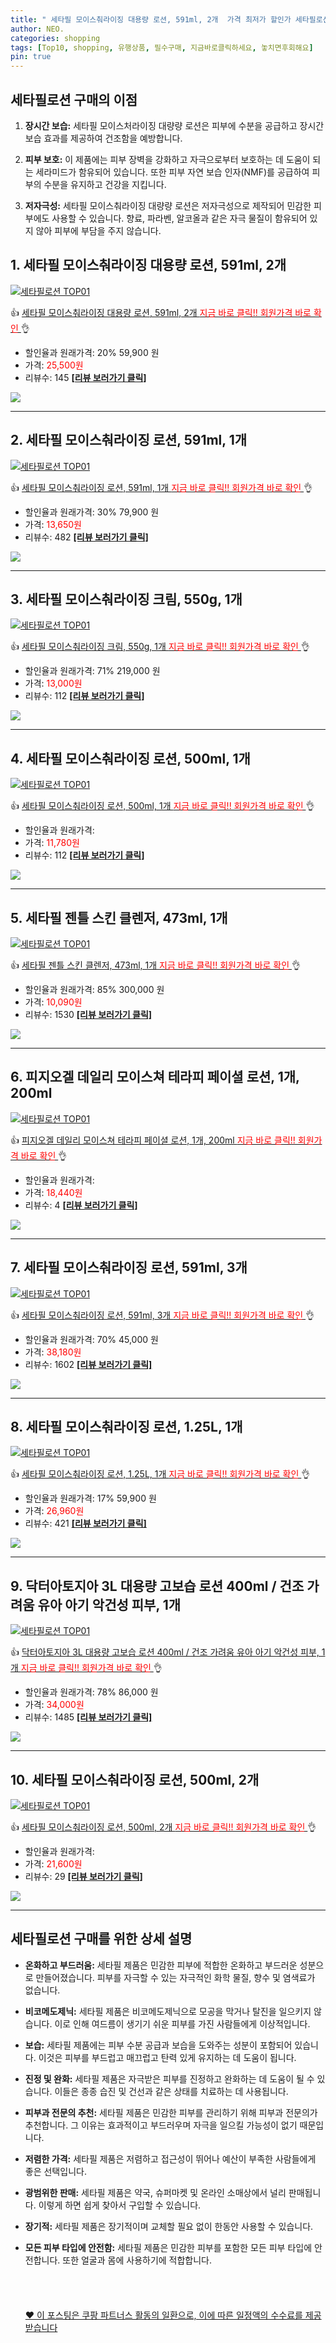 ```yaml
---
title: " 세타필 모이스춰라이징 대용량 로션, 591ml, 2개  가격 최저가 할인가 세타필로션 최저가 추천 제품 비교"
author: NEO.
categories: shopping
tags: [Top10, shopping, 유행상품, 필수구매, 지금바로클릭하세요, 놓치면후회해요]
pin: true
---
```

## 세타필로션 구매의 이점
1. **장시간 보습:** 세타필 모이스처라이징 대량량 로션은 피부에 수분을 공급하고 장시간 보습 효과를 제공하여 건조함을 예방합니다.

2. **피부 보호:** 이 제품에는 피부 장벽을 강화하고 자극으로부터 보호하는 데 도움이 되는 세라미드가 함유되어 있습니다. 또한 피부 자연 보습 인자(NMF)를 공급하여 피부의 수분을 유지하고 건강을 지킵니다.

3. **저자극성:** 세타필 모이스춰라이징 대량량 로션은 저자극성으로 제작되어 민감한 피부에도 사용할 수 있습니다. 향료, 파라벤, 알코올과 같은 자극 물질이 함유되어 있지 않아 피부에 부담을 주지 않습니다.

   

## 1.  세타필 모이스춰라이징 대용량 로션, 591ml, 2개 

[![세타필로션 TOP01](https://thumbnail6.coupangcdn.com/thumbnails/remote/490x490ex/image/retail/images/711593805388429-8681b9cc-5d10-40db-99d4-f490d8eca8b5.jpg)](https://link.coupang.com/re/AFFSDP?lptag=AF3617701&subid=GithubCoopas&pageKey=7164345502&traceid=V0-153&itemId=15015111767&vendorItemId=85072877349)


👍 [ 세타필 모이스춰라이징 대용량 로션, 591ml, 2개  <font color=red> 지금 바로 클릭!! 회원가격 바로 확인 </font> ](https://link.coupang.com/re/AFFSDP?lptag=AF3617701&subid=GithubCoopas&pageKey=7164345502&traceid=V0-153&itemId=15015111767&vendorItemId=85072877349) 👌 


- 할인율과 원래가격: 20%  59,900   원
- 가격: <span style='color:red'>25,500원</span>
- 리뷰수: 145  [**[리뷰 보러가기 클릭]**](https://link.coupang.com/re/AFFSDP?lptag=AF3617701&subid=GithubCoopas&pageKey=7164345502&traceid=V0-153&itemId=15015111767&vendorItemId=85072877349)

[![](/discount_price.png)](https://link.coupang.com/re/AFFSDP?lptag=AF3617701&subid=GithubCoopas&pageKey=7164345502&traceid=V0-153&itemId=15015111767&vendorItemId=85072877349)

---


   

## 2.  세타필 모이스춰라이징 로션, 591ml, 1개 

[![세타필로션 TOP01](https://thumbnail6.coupangcdn.com/thumbnails/remote/490x490ex/image/retail/images/1322644922592436-233ae835-1c61-4ace-bc8d-8950cb6c315f.jpg)](https://link.coupang.com/re/AFFSDP?lptag=AF3617701&subid=GithubCoopas&pageKey=7164345502&traceid=V0-153&itemId=17686805619&vendorItemId=80519514876)


👍 [ 세타필 모이스춰라이징 로션, 591ml, 1개  <font color=red> 지금 바로 클릭!! 회원가격 바로 확인 </font> ](https://link.coupang.com/re/AFFSDP?lptag=AF3617701&subid=GithubCoopas&pageKey=7164345502&traceid=V0-153&itemId=17686805619&vendorItemId=80519514876) 👌 


- 할인율과 원래가격: 30%  79,900   원
- 가격: <span style='color:red'>13,650원</span>
- 리뷰수: 482  [**[리뷰 보러가기 클릭]**](https://link.coupang.com/re/AFFSDP?lptag=AF3617701&subid=GithubCoopas&pageKey=7164345502&traceid=V0-153&itemId=17686805619&vendorItemId=80519514876)

[![](/discount_price.png)](https://link.coupang.com/re/AFFSDP?lptag=AF3617701&subid=GithubCoopas&pageKey=7164345502&traceid=V0-153&itemId=17686805619&vendorItemId=80519514876)

---


   

## 3.  세타필 모이스춰라이징 크림, 550g, 1개 

[![세타필로션 TOP01](https://thumbnail7.coupangcdn.com/thumbnails/remote/490x490ex/image/retail/images/544082951406698-0e9dc25f-dd03-4da4-bcd4-ddc11768a4fc.jpg)](https://link.coupang.com/re/AFFSDP?lptag=AF3617701&subid=GithubCoopas&pageKey=6453223223&traceid=V0-153&itemId=14017346930&vendorItemId=84214212361)


👍 [ 세타필 모이스춰라이징 크림, 550g, 1개  <font color=red> 지금 바로 클릭!! 회원가격 바로 확인 </font> ](https://link.coupang.com/re/AFFSDP?lptag=AF3617701&subid=GithubCoopas&pageKey=6453223223&traceid=V0-153&itemId=14017346930&vendorItemId=84214212361) 👌 


- 할인율과 원래가격: 71%  219,000   원
- 가격: <span style='color:red'>13,000원</span>
- 리뷰수: 112  [**[리뷰 보러가기 클릭]**](https://link.coupang.com/re/AFFSDP?lptag=AF3617701&subid=GithubCoopas&pageKey=6453223223&traceid=V0-153&itemId=14017346930&vendorItemId=84214212361)

[![](/discount_price.png)](https://link.coupang.com/re/AFFSDP?lptag=AF3617701&subid=GithubCoopas&pageKey=6453223223&traceid=V0-153&itemId=14017346930&vendorItemId=84214212361)

---


   

## 4.  세타필 모이스춰라이징 로션, 500ml, 1개 

[![세타필로션 TOP01](https://thumbnail10.coupangcdn.com/thumbnails/remote/490x490ex/image/rs_quotation_api/u38gth7f/4dd9b982ec6f4a1984f6701ca3e3bfb4.png)](https://link.coupang.com/re/AFFSDP?lptag=AF3617701&subid=GithubCoopas&pageKey=7164345502&traceid=V0-153&itemId=19715897661&vendorItemId=85128497249)


👍 [ 세타필 모이스춰라이징 로션, 500ml, 1개  <font color=red> 지금 바로 클릭!! 회원가격 바로 확인 </font> ](https://link.coupang.com/re/AFFSDP?lptag=AF3617701&subid=GithubCoopas&pageKey=7164345502&traceid=V0-153&itemId=19715897661&vendorItemId=85128497249) 👌 


- 할인율과 원래가격: 
- 가격: <span style='color:red'>11,780원</span>
- 리뷰수: 112  [**[리뷰 보러가기 클릭]**](https://link.coupang.com/re/AFFSDP?lptag=AF3617701&subid=GithubCoopas&pageKey=7164345502&traceid=V0-153&itemId=19715897661&vendorItemId=85128497249)

[![](/discount_price.png)](https://link.coupang.com/re/AFFSDP?lptag=AF3617701&subid=GithubCoopas&pageKey=7164345502&traceid=V0-153&itemId=19715897661&vendorItemId=85128497249)

---


   

## 5.  세타필 젠틀 스킨 클렌저, 473ml, 1개 

[![세타필로션 TOP01](https://thumbnail7.coupangcdn.com/thumbnails/remote/490x490ex/image/rs_quotation_api/2nnooiny/5c554fb6456b4b1bb4a8007366d52a19.jpg)](https://link.coupang.com/re/AFFSDP?lptag=AF3617701&subid=GithubCoopas&pageKey=7536899089&traceid=V0-153&itemId=13261824081&vendorItemId=80519507502)


👍 [ 세타필 젠틀 스킨 클렌저, 473ml, 1개  <font color=red> 지금 바로 클릭!! 회원가격 바로 확인 </font> ](https://link.coupang.com/re/AFFSDP?lptag=AF3617701&subid=GithubCoopas&pageKey=7536899089&traceid=V0-153&itemId=13261824081&vendorItemId=80519507502) 👌 


- 할인율과 원래가격: 85%  300,000   원
- 가격: <span style='color:red'>10,090원</span>
- 리뷰수: 1530  [**[리뷰 보러가기 클릭]**](https://link.coupang.com/re/AFFSDP?lptag=AF3617701&subid=GithubCoopas&pageKey=7536899089&traceid=V0-153&itemId=13261824081&vendorItemId=80519507502)

[![](/discount_price.png)](https://link.coupang.com/re/AFFSDP?lptag=AF3617701&subid=GithubCoopas&pageKey=7536899089&traceid=V0-153&itemId=13261824081&vendorItemId=80519507502)

---


   

## 6.  피지오겔 데일리 모이스쳐 테라피 페이셜 로션, 1개, 200ml 

[![세타필로션 TOP01](https://thumbnail10.coupangcdn.com/thumbnails/remote/490x490ex/image/retail/images/2024/01/10/11/3/c73b035b-64c1-4d3f-8a79-f6f678bc294a.jpg)](https://link.coupang.com/re/AFFSDP?lptag=AF3617701&subid=GithubCoopas&pageKey=7169787373&traceid=V0-153&itemId=6106902856&vendorItemId=88330070139)


👍 [ 피지오겔 데일리 모이스쳐 테라피 페이셜 로션, 1개, 200ml  <font color=red> 지금 바로 클릭!! 회원가격 바로 확인 </font> ](https://link.coupang.com/re/AFFSDP?lptag=AF3617701&subid=GithubCoopas&pageKey=7169787373&traceid=V0-153&itemId=6106902856&vendorItemId=88330070139) 👌 


- 할인율과 원래가격: 
- 가격: <span style='color:red'>18,440원</span>
- 리뷰수: 4  [**[리뷰 보러가기 클릭]**](https://link.coupang.com/re/AFFSDP?lptag=AF3617701&subid=GithubCoopas&pageKey=7169787373&traceid=V0-153&itemId=6106902856&vendorItemId=88330070139)

[![](/discount_price.png)](https://link.coupang.com/re/AFFSDP?lptag=AF3617701&subid=GithubCoopas&pageKey=7169787373&traceid=V0-153&itemId=6106902856&vendorItemId=88330070139)

---


   

## 7.  세타필 모이스춰라이징 로션, 591ml, 3개 

[![세타필로션 TOP01](https://thumbnail10.coupangcdn.com/thumbnails/remote/490x490ex/image/retail/images/711216595735036-8139ff0f-4120-43d8-a05f-820fa0f83a1d.jpg)](https://link.coupang.com/re/AFFSDP?lptag=AF3617701&subid=GithubCoopas&pageKey=7164345502&traceid=V0-153&itemId=17910186641&vendorItemId=85072873775)


👍 [ 세타필 모이스춰라이징 로션, 591ml, 3개  <font color=red> 지금 바로 클릭!! 회원가격 바로 확인 </font> ](https://link.coupang.com/re/AFFSDP?lptag=AF3617701&subid=GithubCoopas&pageKey=7164345502&traceid=V0-153&itemId=17910186641&vendorItemId=85072873775) 👌 


- 할인율과 원래가격: 70%  45,000   원
- 가격: <span style='color:red'>38,180원</span>
- 리뷰수: 1602  [**[리뷰 보러가기 클릭]**](https://link.coupang.com/re/AFFSDP?lptag=AF3617701&subid=GithubCoopas&pageKey=7164345502&traceid=V0-153&itemId=17910186641&vendorItemId=85072873775)

[![](/discount_price.png)](https://link.coupang.com/re/AFFSDP?lptag=AF3617701&subid=GithubCoopas&pageKey=7164345502&traceid=V0-153&itemId=17910186641&vendorItemId=85072873775)

---


   

## 8.  세타필 모이스춰라이징 로션, 1.25L, 1개 

[![세타필로션 TOP01](https://thumbnail9.coupangcdn.com/thumbnails/remote/490x490ex/image/retail/images/2022/12/20/10/0/196f8a76-789e-4c72-869e-db746d34bfee.png)](https://link.coupang.com/re/AFFSDP?lptag=AF3617701&subid=GithubCoopas&pageKey=7164345502&traceid=V0-153&itemId=17215242941&vendorItemId=84387112171)


👍 [ 세타필 모이스춰라이징 로션, 1.25L, 1개  <font color=red> 지금 바로 클릭!! 회원가격 바로 확인 </font> ](https://link.coupang.com/re/AFFSDP?lptag=AF3617701&subid=GithubCoopas&pageKey=7164345502&traceid=V0-153&itemId=17215242941&vendorItemId=84387112171) 👌 


- 할인율과 원래가격: 17%  59,900   원
- 가격: <span style='color:red'>26,960원</span>
- 리뷰수: 421  [**[리뷰 보러가기 클릭]**](https://link.coupang.com/re/AFFSDP?lptag=AF3617701&subid=GithubCoopas&pageKey=7164345502&traceid=V0-153&itemId=17215242941&vendorItemId=84387112171)

[![](/discount_price.png)](https://link.coupang.com/re/AFFSDP?lptag=AF3617701&subid=GithubCoopas&pageKey=7164345502&traceid=V0-153&itemId=17215242941&vendorItemId=84387112171)

---


   

## 9.  닥터아토지아 3L 대용량 고보습 로션 400ml / 건조 가려움 유아 아기 악건성 피부, 1개 

[![세타필로션 TOP01](https://thumbnail10.coupangcdn.com/thumbnails/remote/490x490ex/image/vendor_inventory/e767/079fd0fd7d23648eeffcb36af66a7c0f24f759b8d667decf9aaca1cdba61.jpg)](https://link.coupang.com/re/AFFSDP?lptag=AF3617701&subid=GithubCoopas&pageKey=7632620702&traceid=V0-153&itemId=20261303258&vendorItemId=88356365967)


👍 [ 닥터아토지아 3L 대용량 고보습 로션 400ml / 건조 가려움 유아 아기 악건성 피부, 1개  <font color=red> 지금 바로 클릭!! 회원가격 바로 확인 </font> ](https://link.coupang.com/re/AFFSDP?lptag=AF3617701&subid=GithubCoopas&pageKey=7632620702&traceid=V0-153&itemId=20261303258&vendorItemId=88356365967) 👌 


- 할인율과 원래가격: 78%  86,000   원
- 가격: <span style='color:red'>34,000원</span>
- 리뷰수: 1485  [**[리뷰 보러가기 클릭]**](https://link.coupang.com/re/AFFSDP?lptag=AF3617701&subid=GithubCoopas&pageKey=7632620702&traceid=V0-153&itemId=20261303258&vendorItemId=88356365967)

[![](/discount_price.png)](https://link.coupang.com/re/AFFSDP?lptag=AF3617701&subid=GithubCoopas&pageKey=7632620702&traceid=V0-153&itemId=20261303258&vendorItemId=88356365967)

---


   

## 10.  세타필 모이스춰라이징 로션, 500ml, 2개 

[![세타필로션 TOP01](https://thumbnail6.coupangcdn.com/thumbnails/remote/490x490ex/image/retail/images/8bf8a482-84f5-46dd-a5a6-13639d3cff238765135340582614563.png)](https://link.coupang.com/re/AFFSDP?lptag=AF3617701&subid=GithubCoopas&pageKey=7164345502&traceid=V0-153&itemId=15362153822&vendorItemId=85296881728)


👍 [ 세타필 모이스춰라이징 로션, 500ml, 2개  <font color=red> 지금 바로 클릭!! 회원가격 바로 확인 </font> ](https://link.coupang.com/re/AFFSDP?lptag=AF3617701&subid=GithubCoopas&pageKey=7164345502&traceid=V0-153&itemId=15362153822&vendorItemId=85296881728) 👌 


- 할인율과 원래가격: 
- 가격: <span style='color:red'>21,600원</span>
- 리뷰수: 29  [**[리뷰 보러가기 클릭]**](https://link.coupang.com/re/AFFSDP?lptag=AF3617701&subid=GithubCoopas&pageKey=7164345502&traceid=V0-153&itemId=15362153822&vendorItemId=85296881728)

[![](/discount_price.png)](https://link.coupang.com/re/AFFSDP?lptag=AF3617701&subid=GithubCoopas&pageKey=7164345502&traceid=V0-153&itemId=15362153822&vendorItemId=85296881728)

---
## 세타필로션 구매를 위한 상세 설명
* **온화하고 부드러움:** 세타필 제품은 민감한 피부에 적합한 온화하고 부드러운 성분으로 만들어졌습니다. 피부를 자극할 수 있는 자극적인 화학 물질, 향수 및 염색료가 없습니다.

* **비코메도제닉:** 세타필 제품은 비코메도제닉으로 모공을 막거나 탈진을 일으키지 않습니다. 이로 인해 여드름이 생기기 쉬운 피부를 가진 사람들에게 이상적입니다.

* **보습:** 세타필 제품에는 피부 수분 공급과 보습을 도와주는 성분이 포함되어 있습니다. 이것은 피부를 부드럽고 매끄럽고 탄력 있게 유지하는 데 도움이 됩니다.

* **진정 및 완화:** 세타필 제품은 자극받은 피부를 진정하고 완화하는 데 도움이 될 수 있습니다. 이들은 종종 습진 및 건선과 같은 상태를 치료하는 데 사용됩니다.

* **피부과 전문의 추천:** 세타필 제품은 민감한 피부를 관리하기 위해 피부과 전문의가 추천합니다. 그 이유는 효과적이고 부드러우며 자극을 일으킬 가능성이 없기 때문입니다.

* **저렴한 가격:** 세타필 제품은 저렴하고 접근성이 뛰어나 예산이 부족한 사람들에게 좋은 선택입니다.

* **광범위한 판매:** 세타필 제품은 약국, 슈퍼마켓 및 온라인 소매상에서 널리 판매됩니다. 이렇게 하면 쉽게 찾아서 구입할 수 있습니다.

* **장기적:** 세타필 제품은 장기적이며 교체할 필요 없이 한동안 사용할 수 있습니다.

* **모든 피부 타입에 안전함:** 세타필 제품은 민감한 피부를 포함한 모든 피부 타입에 안전합니다. 또한 얼굴과 몸에 사용하기에 적합합니다.<br><br><br><br><br> [ ❤  이 포스팅은 쿠팡 파트너스 활동의 일환으로, 이에 따른 일정액의 수수료를 제공받습니다](https://link.coupang.com/a/bcEFyh)